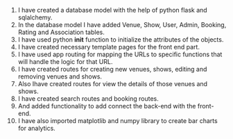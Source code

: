 1. I have created a database model with the help of python flask and sqlalchemy.
2. In the database model I have added Venue, Show, User, Admin, Booking, Rating and Association tables. 
3. I have used python __init__ function to initialize the attributes of the objects.
4. I have created necessary template pages for the front end part.
5. I have used app routing for mapping the URLs to specific functions that will handle the logic for that URL.
6. I have created routes for creating new venues, shows, editing and removing venues and shows.
7. Also Ihave created routes for view the details of those venues and shows.
8. I have created search routes and booking routes.
9. And added functionality to add connect the back-end with the front-end.
10. I have also imported matplotlib and numpy library to create bar charts for analytics.

